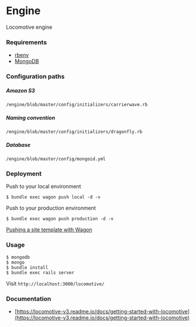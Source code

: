 # Engine

Locomotive engine

### Requirements

- [rbenv](https://github.com/rbenv/rbenv)
- [MongoDB](https://docs.mongodb.org/master/tutorial/install-mongodb-on-os-x/?_ga=1.110485574.270679789.1460552244#install-mongodb-community-edition-with-homebrew)

### Configuration paths

##### Amazon S3
`/engine/blob/master/config/initializers/carrierwave.rb`

##### Naming convention
`/engine/blob/master/config/initializers/dragonfly.rb`

##### Database
`/engine/blob/master/config/mongoid.yml`

### Deployment

Push to your local environment

    $ bundle exec wagon push local -d -v

Push to your production environment

    $ bundle exec wagon push production -d -v

[Pushing a site template with Wagon](https://locomotive-v3.readme.io/docs/getting-started-with-locomotive#pushing-a-site-template-with-wagon
)

### Usage

    $ mongodb
    $ mongo
    $ bundle install
    $ bundle exec rails server

Visit `http://localhost:3000/locomotive/`

### Documentation

- [https://locomotive-v3.readme.io/docs/getting-started-with-locomotive](https://locomotive-v3.readme.io/docs/getting-started-with-locomotive)
